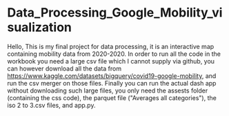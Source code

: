 # Data_Processing_Google_Mobility_visualization
Hello,
This is my final project for data processing, it is an interactive map containing mobility data from 2020-2020.
In order to run all the code in the workbook you need a large csv file which I cannot supply via github, 
you can however download all the data from https://www.kaggle.com/datasets/bigquery/covid19-google-mobility, 
and run the csv merger on those files. Finally you can run the actual dash app without downloading such large files, 
you only need the assests folder (containing the css code), the parquet file ("Averages all categories"), the iso 2 to 3.csv files, and app.py.
